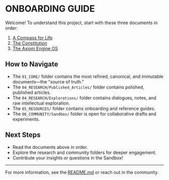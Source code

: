 # ONBOARDING GUIDE

Welcome! To understand this project, start with these three documents in order:

1. [A Compass for Life](../04_RESEARCH/Published_Articles/a-compass-for-life-an-introduction.md)
2. [The Constitution](../01_CORE/00_The_Constitution.md)
3. [The Axiom Engine OS](../01_CORE/the-axiom-engine.md)

## How to Navigate
- The `01_CORE/` folder contains the most refined, canonical, and immutable documents—the "source of truth."
- The `04_RESEARCH/Published_Articles/` folder contains polished, published articles.
- The `04_RESEARCH/Explorations/` folder contains dialogues, notes, and raw intellectual exploration.
- The `05_RESOURCES/` folder contains onboarding and reference guides.
- The `06_COMMUNITY/Sandbox/` folder is open for collaborative drafts and experiments.

## Next Steps
- Read the documents above in order.
- Explore the research and community folders for deeper engagement.
- Contribute your insights or questions in the Sandbox!

---

For more information, see the [README.md](../README.md) or reach out in the community.